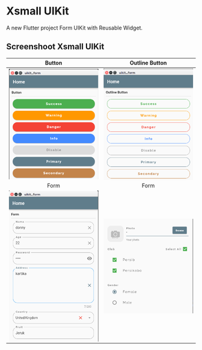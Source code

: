 # Xsmall UIKit

A new Flutter project Form UIKit with Reusable Widget.

## Screenshoot Xsmall UIKit

|                            Button                             |                             Outline Button                             |
| :-----------------------------------------------------------: | :--------------------------------------------------------------------: |
| <img src="screenshot/button.png" alt="Button" align="center"> | <img src="screenshot/outline.png" alt="Outline Button" align="center"> |
|                             Form                              |                                  Form                                  |
|  <img src="screenshot/form_1.png" alt="Form" align="center">  |      <img src="screenshot/form_2.png" alt="Form" align="center">       |
